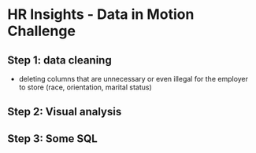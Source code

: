 # HR Insights - Data in Motion Challenge


## Step 1: data cleaning
- deleting columns that are unnecessary or even illegal for the employer to store (race, orientation, marital status)

## Step 2: Visual analysis

## Step 3: Some SQL

